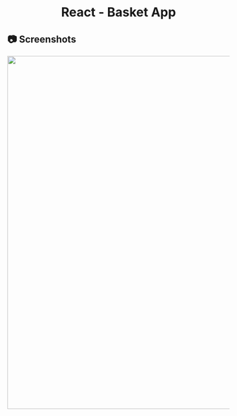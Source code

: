 <h1 align="center">
   React - Basket App
</h1>

<h2>
📷 Screenshots
</h2>

<p align="center">
  <img src="https://github.com/ozkannbuyuk/react-exercises/assets/111967202/78344fd9-7624-46e9-ba1a-47c9f7cb24e4" width="800" />
</p>
